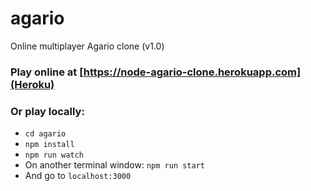# agario
Online multiplayer Agario clone (v1.0)

### Play online at [https://node-agario-clone.herokuapp.com](Heroku)

### Or play locally:
* `cd agario`
* `npm install`
* `npm run watch`
* On another terminal window: `npm run start`
* And go to `localhost:3000`
